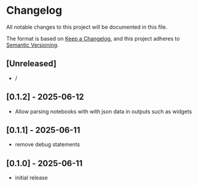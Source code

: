 # Changelog

All notable changes to this project will be documented in this file.

The format is based on [Keep a Changelog],
and this project adheres to [Semantic Versioning].

## [Unreleased]

- /

## [0.1.2] - 2025-06-12

- Allow parsing notebooks with with json data in outputs such as widgets

## [0.1.1] - 2025-06-11

- remove debug statements

## [0.1.0] - 2025-06-11

- initial release

<!-- Links -->
[keep a changelog]: https://keepachangelog.com/en/1.0.0/
[semantic versioning]: https://semver.org/spec/v2.0.0.html
